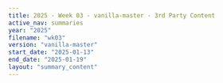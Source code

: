 ```yaml
---
title: 2025 - Week 03 - vanilla-master - 3rd Party Content
active_nav: summaries
year: "2025"
filename: "wk03"
version: "vanilla-master"
start_date: "2025-01-13"
end_date: "2025-01-19"
layout: "summary_content"
---
```


